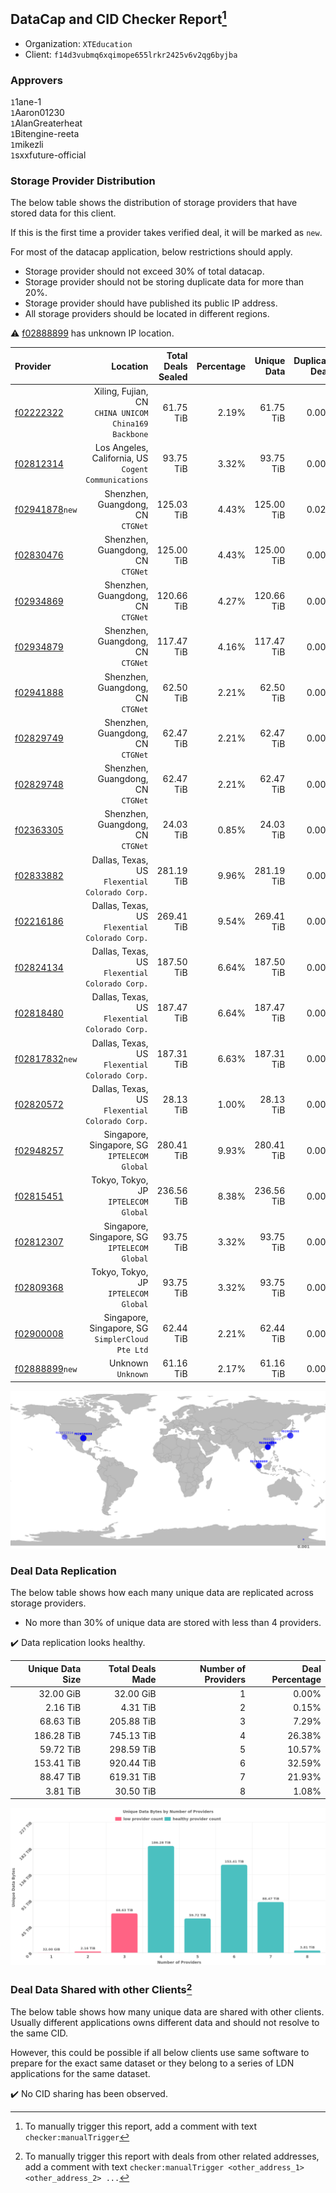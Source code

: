 ## DataCap and CID Checker Report[^1]
 - Organization: `XTEducation`
 - Client: `f14d3vubmq6xqimope655lrkr2425v6v2qg6byjba`
### Approvers
`1`1ane-1<br/>`1`Aaron01230<br/>`1`AlanGreaterheat<br/>`1`Bitengine-reeta<br/>`1`mikezli<br/>`1`sxxfuture-official


### Storage Provider Distribution
The below table shows the distribution of storage providers that have stored data for this client.

If this is the first time a provider takes verified deal, it will be marked as `new`.

For most of the datacap application, below restrictions should apply.
 - Storage provider should not exceed 30% of total datacap.
 - Storage provider should not be storing duplicate data for more than 20%.
 - Storage provider should have published its public IP address.
 - All storage providers should be located in different regions.

⚠️ [f02888899](https://filfox.info/en/address/f02888899) has unknown IP location.

| Provider                                                    |                                                Location | Total Deals Sealed | Percentage | Unique Data | Duplicate Deals |
| :---------------------------------------------------------- | ------------------------------------------------------: | -----------------: | ---------: | ----------: | --------------: |
| [f02222322](https://filfox.info/en/address/f02222322)       | Xiling, Fujian, CN<br/>`CHINA UNICOM China169 Backbone` |          61.75 TiB |      2.19% |   61.75 TiB |           0.00% |
| [f02812314](https://filfox.info/en/address/f02812314)       | Los Angeles, California, US<br/>`Cogent Communications` |          93.75 TiB |      3.32% |   93.75 TiB |           0.00% |
| [f02941878](https://filfox.info/en/address/f02941878)`new`  |                    Shenzhen, Guangdong, CN<br/>`CTGNet` |         125.03 TiB |      4.43% |  125.00 TiB |           0.02% |
| [f02830476](https://filfox.info/en/address/f02830476)       |                    Shenzhen, Guangdong, CN<br/>`CTGNet` |         125.00 TiB |      4.43% |  125.00 TiB |           0.00% |
| [f02934869](https://filfox.info/en/address/f02934869)       |                    Shenzhen, Guangdong, CN<br/>`CTGNet` |         120.66 TiB |      4.27% |  120.66 TiB |           0.00% |
| [f02934879](https://filfox.info/en/address/f02934879)       |                    Shenzhen, Guangdong, CN<br/>`CTGNet` |         117.47 TiB |      4.16% |  117.47 TiB |           0.00% |
| [f02941888](https://filfox.info/en/address/f02941888)       |                    Shenzhen, Guangdong, CN<br/>`CTGNet` |          62.50 TiB |      2.21% |   62.50 TiB |           0.00% |
| [f02829749](https://filfox.info/en/address/f02829749)       |                    Shenzhen, Guangdong, CN<br/>`CTGNet` |          62.47 TiB |      2.21% |   62.47 TiB |           0.00% |
| [f02829748](https://filfox.info/en/address/f02829748)       |                    Shenzhen, Guangdong, CN<br/>`CTGNet` |          62.47 TiB |      2.21% |   62.47 TiB |           0.00% |
| [f02363305](https://filfox.info/en/address/f02363305)       |                    Shenzhen, Guangdong, CN<br/>`CTGNet` |          24.03 TiB |      0.85% |   24.03 TiB |           0.00% |
| [f02833882](https://filfox.info/en/address/f02833882)       |       Dallas, Texas, US<br/>`Flexential Colorado Corp.` |         281.19 TiB |      9.96% |  281.19 TiB |           0.00% |
| [f02216186](https://filfox.info/en/address/f02216186)       |       Dallas, Texas, US<br/>`Flexential Colorado Corp.` |         269.41 TiB |      9.54% |  269.41 TiB |           0.00% |
| [f02824134](https://filfox.info/en/address/f02824134)       |       Dallas, Texas, US<br/>`Flexential Colorado Corp.` |         187.50 TiB |      6.64% |  187.50 TiB |           0.00% |
| [f02818480](https://filfox.info/en/address/f02818480)       |       Dallas, Texas, US<br/>`Flexential Colorado Corp.` |         187.47 TiB |      6.64% |  187.47 TiB |           0.00% |
| [f02817832](https://filfox.info/en/address/f02817832)`new`  |       Dallas, Texas, US<br/>`Flexential Colorado Corp.` |         187.31 TiB |      6.63% |  187.31 TiB |           0.00% |
| [f02820572](https://filfox.info/en/address/f02820572)       |       Dallas, Texas, US<br/>`Flexential Colorado Corp.` |          28.13 TiB |      1.00% |   28.13 TiB |           0.00% |
| [f02948257](https://filfox.info/en/address/f02948257)       |         Singapore, Singapore, SG<br/>`IPTELECOM Global` |         280.41 TiB |      9.93% |  280.41 TiB |           0.00% |
| [f02815451](https://filfox.info/en/address/f02815451)       |                 Tokyo, Tokyo, JP<br/>`IPTELECOM Global` |         236.56 TiB |      8.38% |  236.56 TiB |           0.00% |
| [f02812307](https://filfox.info/en/address/f02812307)       |         Singapore, Singapore, SG<br/>`IPTELECOM Global` |          93.75 TiB |      3.32% |   93.75 TiB |           0.00% |
| [f02809368](https://filfox.info/en/address/f02809368)       |                 Tokyo, Tokyo, JP<br/>`IPTELECOM Global` |          93.75 TiB |      3.32% |   93.75 TiB |           0.00% |
| [f02900008](https://filfox.info/en/address/f02900008)       |     Singapore, Singapore, SG<br/>`SimplerCloud Pte Ltd` |          62.44 TiB |      2.21% |   62.44 TiB |           0.00% |
| [f02888899](https://filfox.info/en/address/f02888899)`new`  |                                   Unknown<br/>`Unknown` |          61.16 TiB |      2.17% |   61.16 TiB |           0.00% |

<img src="https://raw.githubusercontent.com/data-preservation-programs/filplus-checker-assets/main/filecoin-project/filecoin-plus-large-datasets/issues/2306/1708940645255.png"/>

### Deal Data Replication
The below table shows how each many unique data are replicated across storage providers.

- No more than 30% of unique data are stored with less than 4 providers.

✔️ Data replication looks healthy.

| Unique Data Size | Total Deals Made | Number of Providers | Deal Percentage |
| ---------------: | ---------------: | ------------------: | --------------: |
|        32.00 GiB |        32.00 GiB |                   1 |           0.00% |
|         2.16 TiB |         4.31 TiB |                   2 |           0.15% |
|        68.63 TiB |       205.88 TiB |                   3 |           7.29% |
|       186.28 TiB |       745.13 TiB |                   4 |          26.38% |
|        59.72 TiB |       298.59 TiB |                   5 |          10.57% |
|       153.41 TiB |       920.44 TiB |                   6 |          32.59% |
|        88.47 TiB |       619.31 TiB |                   7 |          21.93% |
|         3.81 TiB |        30.50 TiB |                   8 |           1.08% |

<img src="https://raw.githubusercontent.com/data-preservation-programs/filplus-checker-assets/main/filecoin-project/filecoin-plus-large-datasets/issues/2306/1708940645852.png"/>

### Deal Data Shared with other Clients[^3]
The below table shows how many unique data are shared with other clients.
Usually different applications owns different data and should not resolve to the same CID.

However, this could be possible if all below clients use same software to prepare for the exact same dataset or they belong to a series of LDN applications for the same dataset.

✔️ No CID sharing has been observed.

[^1]: To manually trigger this report, add a comment with text `checker:manualTrigger`

[^2]: Deals from those addresses are combined into this report as they are specified with `checker:manualTrigger`

[^3]: To manually trigger this report with deals from other related addresses, add a comment with text `checker:manualTrigger <other_address_1> <other_address_2> ...`
